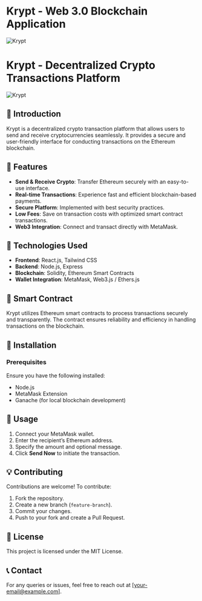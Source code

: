 # Krypt - Web 3.0 Blockchain Application
![Krypt](https://i.ibb.co/DVF4tNW/image.png)

# Krypt - Decentralized Crypto Transactions Platform

![Krypt](https://github.com/Kayleexx/krypt)

## 🚀 Introduction
Krypt is a decentralized crypto transaction platform that allows users to send and receive cryptocurrencies seamlessly. It provides a secure and user-friendly interface for conducting transactions on the Ethereum blockchain.

## 🌟 Features
- **Send & Receive Crypto**: Transfer Ethereum securely with an easy-to-use interface.
- **Real-time Transactions**: Experience fast and efficient blockchain-based payments.
- **Secure Platform**: Implemented with best security practices.
- **Low Fees**: Save on transaction costs with optimized smart contract transactions.
- **Web3 Integration**: Connect and transact directly with MetaMask.


## 🔧 Technologies Used
- **Frontend**: React.js, Tailwind CSS
- **Backend**: Node.js, Express
- **Blockchain**: Solidity, Ethereum Smart Contracts
- **Wallet Integration**: MetaMask, Web3.js / Ethers.js

## 📜 Smart Contract
Krypt utilizes Ethereum smart contracts to process transactions securely and transparently. The contract ensures reliability and efficiency in handling transactions on the blockchain.

## 🔧 Installation
### Prerequisites
Ensure you have the following installed:
- Node.js
- MetaMask Extension
- Ganache (for local blockchain development)



## 🚀 Usage
1. Connect your MetaMask wallet.
2. Enter the recipient’s Ethereum address.
3. Specify the amount and optional message.
4. Click **Send Now** to initiate the transaction.

## 💡 Contributing
Contributions are welcome! To contribute:
1. Fork the repository.
2. Create a new branch (`feature-branch`).
3. Commit your changes.
4. Push to your fork and create a Pull Request.

## 📜 License
This project is licensed under the MIT License.

## 📞 Contact
For any queries or issues, feel free to reach out at [your-email@example.com].
